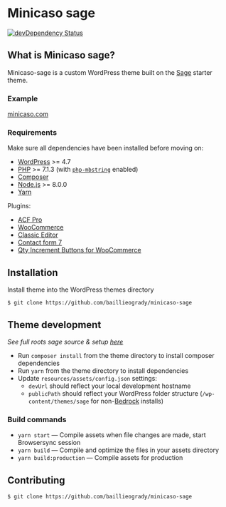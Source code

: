 # Minicaso sage
[![devDependency Status](https://img.shields.io/david/dev/roots/sage.svg?style=flat-square)](https://david-dm.org/baillieogrady/mincaso-sage#info=devDependencies)

## What is Minicaso sage?
Minicaso-sage is a custom WordPress theme built on the [Sage](https://github.com/roots/sage) starter theme.

### Example
[minicaso.com](https://minicaso.com)

### Requirements

Make sure all dependencies have been installed before moving on:

* [WordPress](https://wordpress.org/) >= 4.7
* [PHP](https://secure.php.net/manual/en/install.php) >= 7.1.3 (with [`php-mbstring`](https://secure.php.net/manual/en/book.mbstring.php) enabled)
* [Composer](https://getcomposer.org/download/)
* [Node.js](http://nodejs.org/) >= 8.0.0
* [Yarn](https://yarnpkg.com/en/docs/install)

Plugins:

* [ACF Pro](https://www.advancedcustomfields.com/pro/)
* [WooCommerce](https://en-gb.wordpress.org/plugins/woocommerce/)
* [Classic Editor](https://en-gb.wordpress.org/plugins/classic-editor/)
* [Contact form 7](https://wordpress.org/plugins/contact-form-7/)
* [Qty Increment Buttons for WooCommerce](https://wordpress.org/plugins/qty-increment-buttons-for-woocommerce/)

## Installation

Install theme into the WordPress themes directory

```
$ git clone https://github.com/baillieogrady/minicaso-sage
```

## Theme development

*See full roots sage source & setup [here](https://github.com/roots/sage)*

* Run `composer install` from the theme directory to install composer dependencies 
* Run `yarn` from the theme directory to install dependencies
* Update `resources/assets/config.json` settings:
  * `devUrl` should reflect your local development hostname
  * `publicPath` should reflect your WordPress folder structure (`/wp-content/themes/sage` for non-[Bedrock](https://roots.io/bedrock/) installs)

### Build commands

* `yarn start` — Compile assets when file changes are made, start Browsersync session
* `yarn build` — Compile and optimize the files in your assets directory
* `yarn build:production` — Compile assets for production

## Contributing

```
$ git clone https://github.com/baillieogrady/minicaso-sage
```
